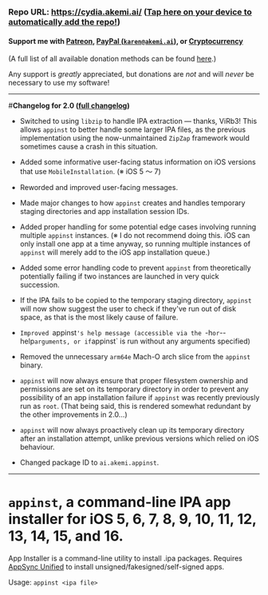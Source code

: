 ### Repo URL: https://cydia.akemi.ai/ ([Tap here on your device to automatically add the repo!](https://cydia.akemi.ai/add.php))

#### Support me with [Patreon](https://patreon.com/akemin_dayo), [PayPal (`karen@akemi.ai`)](https://paypal.me/akemindayo), or [Cryptocurrency](https://akemi.ai/?page/links#crypto)

(A full list of all available donation methods can be found [here](https://akemi.ai/?page/links#donate).)

Any support is _greatly_ appreciated, but donations are *not* and will *never* be necessary to use my software!

---

#**Changelog for 2.0 ([full changelog](https://cydia.akemi.ai/?page/ai.akemi.appinst-changelog))**

* Switched to using `libzip` to handle IPA extraction — thanks, ViRb3! This allows `appinst` to better handle some larger IPA files, as the previous implementation using the now-unmaintained `ZipZap` framework would sometimes cause a crash in this situation.

* Added some informative user-facing status information on iOS versions that use `MobileInstallation`. (※ iOS 5 〜 7)

* Reworded and improved user-facing messages.

* Made major changes to how `appinst` creates and handles temporary staging directories and app installation session IDs.

* Added proper handling for some potential edge cases involving running multiple `appinst` instances. (※ I do not recommend doing this. iOS can only install one app at a time anyway, so running multiple instances of `appinst` will merely add to the iOS app installation queue.)

* Added some error handling code to prevent `appinst` from theoretically potentially failing if two instances are launched in very quick succession.

* If the IPA fails to be copied to the temporary staging directory, `appinst` will now show suggest the user to check if they've run out of disk space, as that is the most likely cause of failure.

* `Improved `appinst`'s help message (accessible via the `-h` or `--help` arguments, or if `appinst` is run without any arguments specified)

* Removed the unnecessary `arm64e` Mach-O arch slice from the `appinst` binary.

* `appinst` will now always ensure that proper filesystem ownership and permissions are set on its temporary directory in order to prevent any possibility of an app installation failure if `appinst` was recently previously run as `root`. (That being said, this is rendered somewhat redundant by the other improvements in 2.0…)

* `appinst` will now always proactively clean up its temporary directory after an installation attempt, unlike previous versions which relied on iOS behaviour.

* Changed package ID to `ai.akemi.appinst`.

---

# `appinst`, a command-line IPA app installer for iOS 5, 6, 7, 8, 9, 10, 11, 12, 13, 14, 15, and 16.

App Installer is a command-line utility to install .ipa packages. Requires [AppSync Unified](https://cydia.akemi.ai/?page/ai.akemi.appsyncunified) to install unsigned/fakesigned/self-signed apps.

Usage: `appinst <ipa file>`